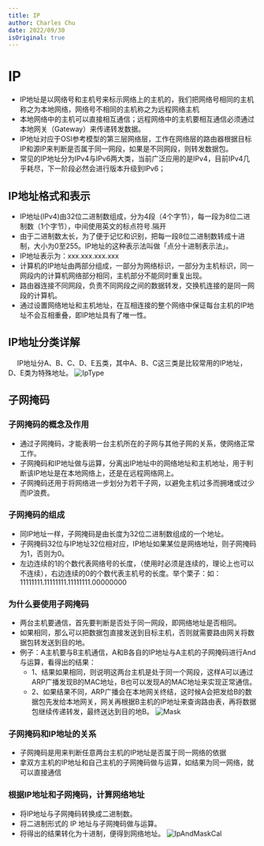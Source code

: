 ```yaml
---
title: IP
author: Charles Chu
date: 2022/09/30
isOriginal: true
---
```


# IP <Badge text="持续更新" type="warning" />

- IP地址是以网络号和主机号来标示网络上的主机的，我们把网络号相同的主机称之为本地网络，网络号不相同的主机称之为远程网络主机
- 本地网络中的主机可以直接相互通信；远程网络中的主机要相互通信必须通过本地网关（Gateway）来传递转发数据。
- IP地址对应于OSI参考模型的第三层网络层，工作在网络层的路由器根据目标IP和源IP来判断是否属于同一网段，如果是不同网段，则转发数据包。
- 常见的IP地址分为IPv4与IPv6两大类，当前广泛应用的是IPv4，目前IPv4几乎耗尽，下一阶段必然会进行版本升级到IPv6；


## IP地址格式和表示
- IP地址(IPv4)由32位二进制数组成，分为4段（4个字节），每一段为8位二进制数（1个字节），中间使用英文的标点符号.隔开
- 由于二进制数太长，为了便于记忆和识别，把每一段8位二进制数转成十进制，大小为0至255。IP地址的这种表示法叫做「点分十进制表示法」。
- IP地址表示为：xxx.xxx.xxx.xxx
- 计算机的IP地址由两部分组成，一部分为网络标识，一部分为主机标识，同一网段内的计算机网络部分相同，主机部分不能同时重复出现。
- 路由器连接不同网段，负责不同网段之间的数据转发，交换机连接的是同一网段的计算机。
- 通过设置网络地址和主机地址，在互相连接的整个网络中保证每台主机的IP地址不会互相重叠，即IP地址具有了唯一性。

## IP地址分类详解
&emsp; IP地址分A、B、C、D、E五类，其中A、B、C这三类是比较常用的IP地址，D、E类为特殊地址。
![IpType](/public/network/ip/IpType.png)

## 子网掩码
### 子网掩码的概念及作用
- 通过子网掩码，才能表明一台主机所在的子网与其他子网的关系，使网络正常工作。
- 子网掩码和IP地址做与运算，分离出IP地址中的网络地址和主机地址，用于判断该IP地址是在本地网络上，还是在远程网络网上。
- 子网掩码还用于将网络进一步划分为若干子网，以避免主机过多而拥堵或过少而IP浪费。

### 子网掩码的组成
- 同IP地址一样，子网掩码是由长度为32位二进制数组成的一个地址。
- 子网掩码32位与IP地址32位相对应，IP地址如果某位是网络地址，则子网掩码为1，否则为0。
- 左边连续的1的个数代表网络号的长度，（使用时必须是连续的，理论上也可以不连续），右边连续的0的个数代表主机号的长度。举个栗子：如：11111111.11111111.11111111.00000000

### 为什么要使用子网掩码
- 两台主机要通信，首先要判断是否处于同一网段，即网络地址是否相同。
- 如果相同，那么可以把数据包直接发送到目标主机，否则就需要路由网关将数据包转发送到目的地。
- 例子：A主机要与B主机通信，A和B各自的IP地址与A主机的子网掩码进行And与运算，看得出的结果：
    - 1、结果如果相同，则说明这两台主机是处于同一个网段，这样A可以通过ARP广播发现B的MAC地址，B也可以发现A的MAC地址来实现正常通信。
    - 2、如果结果不同，ARP广播会在本地网关终结，这时候A会把发给B的数据包先发给本地网关，网关再根据B主机的IP地址来查询路由表，再将数据包继续传递转发，最终送达到目的地B。
![Mask](/public/network/ip/Mask.png)

### 子网掩码和IP地址的关系
- 子网掩码是用来判断任意两台主机的IP地址是否属于同一网络的依据
- 拿双方主机的IP地址和自己主机的子网掩码做与运算，如结果为同一网络，就可以直接通信

### 根据IP地址和子网掩码，计算网络地址
- 将IP地址与子网掩码转换成二进制数。
- 将二进制形式的 IP 地址与子网掩码做与运算。
- 将得出的结果转化为十进制，便得到网络地址。
![IpAndMaskCal](/public/network/ip/IpAndMaskCal.png)
